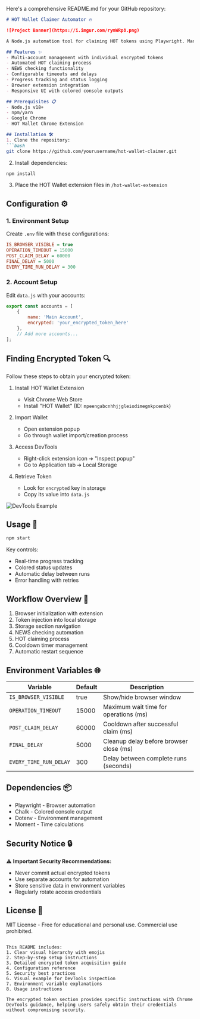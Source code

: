 Here's a comprehensive README.md for your GitHub repository:

```markdown
# HOT Wallet Claimer Automator 🔥

![Project Banner](https://i.imgur.com/rymWRp8.png)

A Node.js automation tool for claiming HOT tokens using Playwright. Manages multiple accounts with configurable delays and browser interactions.

## Features ✨
- Multi-account management with individual encrypted tokens
- Automated HOT claiming process
- NEWS checking functionality
- Configurable timeouts and delays
- Progress tracking and status logging
- Browser extension integration
- Responsive UI with colored console outputs

## Prerequisites 📋
- Node.js v18+
- npm/yarn
- Google Chrome
- HOT Wallet Chrome Extension

## Installation 🛠️
1. Clone the repository:
```bash
git clone https://github.com/yourusername/hot-wallet-claimer.git
```
2. Install dependencies:
```bash
npm install
```
3. Place the HOT Wallet extension files in `/hot-wallet-extension`

## Configuration ⚙️

### 1. Environment Setup
Create `.env` file with these configurations:
```ini
IS_BROWSER_VISIBLE = true
OPERATION_TIMEOUT = 15000 
POST_CLAIM_DELAY = 60000 
FINAL_DELAY = 5000 
EVERY_TIME_RUN_DELAY = 300
```

### 2. Account Setup
Edit `data.js` with your accounts:
```javascript
export const accounts = [
    {
        name: 'Main Account',
        encrypted: 'your_encrypted_token_here'
    },
    // Add more accounts...
];
```

## Finding Encrypted Token 🔍
Follow these steps to obtain your encrypted token:

1. Install HOT Wallet Extension
   - Visit Chrome Web Store
   - Install "HOT Wallet" (ID: `mpeengabcnhhjjgleiodimegnkpcenbk`)

2. Import Wallet
   - Open extension popup
   - Go through wallet import/creation process

3. Access DevTools
   - Right-click extension icon ➔ "Inspect popup"
   - Go to Application tab ➔ Local Storage

4. Retrieve Token
   - Look for `encrypted` key in storage
   - Copy its value into `data.js`

![DevTools Example](https://i.imgur.com/vVnQqJp.png)

## Usage 🚀
```bash
npm start
```

Key controls:
- Real-time progress tracking
- Colored status updates
- Automatic delay between runs
- Error handling with retries

## Workflow Overview 🔄
1. Browser initialization with extension
2. Token injection into local storage
3. Storage section navigation
4. NEWS checking automation
5. HOT claiming process
6. Cooldown timer management
7. Automatic restart sequence

## Environment Variables 🌐
| Variable | Default | Description |
|----------|---------|-------------|
| `IS_BROWSER_VISIBLE` | true | Show/hide browser window |
| `OPERATION_TIMEOUT` | 15000 | Maximum wait time for operations (ms) |
| `POST_CLAIM_DELAY` | 60000 | Cooldown after successful claim (ms) |
| `FINAL_DELAY` | 5000 | Cleanup delay before browser close (ms) |
| `EVERY_TIME_RUN_DELAY` | 300 | Delay between complete runs (seconds) |

## Dependencies 📦
- Playwright - Browser automation
- Chalk - Colored console output
- Dotenv - Environment management
- Moment - Time calculations

## Security Notice 🔒
⚠️ **Important Security Recommendations:**
- Never commit actual encrypted tokens
- Use separate accounts for automation
- Store sensitive data in environment variables
- Regularly rotate access credentials

## License 📄
MIT License - Free for educational and personal use. Commercial use prohibited.
```

This README includes:
1. Clear visual hierarchy with emojis
2. Step-by-step setup instructions
3. Detailed encrypted token acquisition guide
4. Configuration reference
5. Security best practices
6. Visual example for DevTools inspection
7. Environment variable explanations
8. Usage instructions

The encrypted token section provides specific instructions with Chrome DevTools guidance, helping users safely obtain their credentials without compromising security.
